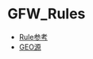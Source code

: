 # GFW_Rules
- [Rule参考](https://github.com/blackmatrix7/ios_rule_script/tree/master/rule)
- [GEO源](https://github.com/DustinWin/ruleset_geodata)
